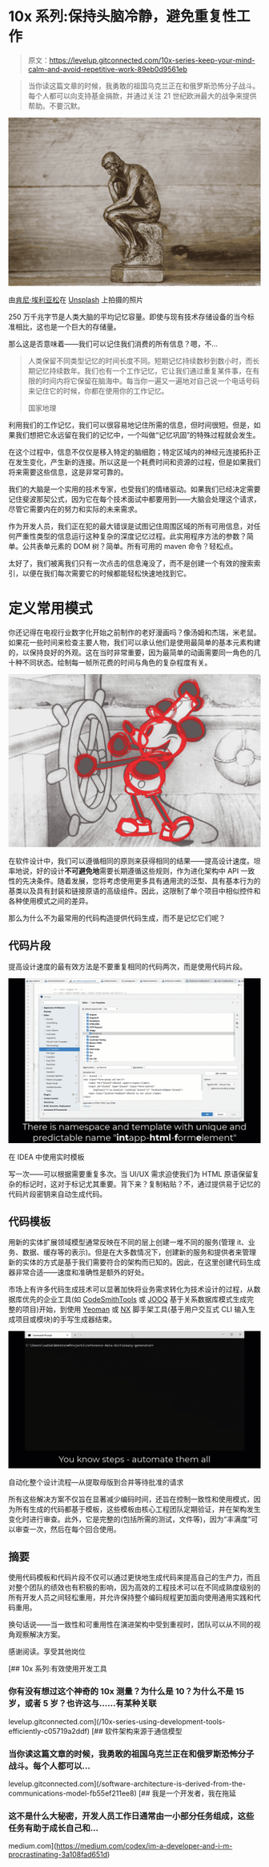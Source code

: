 # 10x 系列:保持头脑冷静，避免重复性工作

> 原文：<https://levelup.gitconnected.com/10x-series-keep-your-mind-calm-and-avoid-repetitive-work-89eb0d9561eb>

> 当你读这篇文章的时候，我勇敢的祖国乌克兰正在和俄罗斯恐怖分子战斗。每个人都可以向支持基金捐款，并通过关注 21 世纪欧洲最大的战争来提供帮助。不要沉默。

![](img/d1388ca8e03827525575eff69bc0a5b8.png)

由[肯尼·埃利亚松](https://unsplash.com/@neonbrand?utm_source=medium&utm_medium=referral)在 [Unsplash](https://unsplash.com?utm_source=medium&utm_medium=referral) 上拍摄的照片

250 万千兆字节是人类大脑的平均记忆容量。即使与现有技术存储设备的当今标准相比，这也是一个巨大的存储量。

那么这是否意味着——我们可以记住我们消费的所有信息？嗯，不…

> 人类保留不同类型记忆的时间长度不同。短期记忆持续数秒到数小时，而长期记忆持续数年。我们也有一个工作记忆，它让我们通过重复某件事，在有限的时间内将它保留在脑海中。每当你一遍又一遍地对自己说一个电话号码来记住它的时候，你都在使用你的工作记忆。
> 
> 国家地理

利用我们的工作记忆，我们可以很容易地记住所需的信息，但时间很短。但是，如果我们想把它永远留在我们的记忆中，一个叫做“记忆巩固”的特殊过程就会发生。

在这个过程中，信息不仅仅是移入特定的脑细胞；特定区域内的神经元连接拓扑正在发生变化，产生新的连接。所以这是一个耗费时间和资源的过程，但是如果我们将来需要这些信息，这是非常可靠的。

我们的大脑是一个实用的技术专家，也受我们的情绪驱动。如果我们已经决定需要记住斐波那契公式，因为它在每个技术面试中都要用到——大脑会处理这个请求，尽管它需要内在的努力和实际的未来需求。

作为开发人员，我们正在犯的最大错误是试图记住周围区域的所有可用信息，对任何严重性类型的信息运行这种复杂的深度记忆过程。此实用程序方法的参数？简单。公共表单元素的 DOM 树？简单。所有可用的 maven 命令？轻松点。

太好了，我们被离我们只有一次点击的信息淹没了，而不是创建一个有效的搜索索引，以便在我们每次需要它的时候都能轻松快速地找到它。

# **定义常用模式**

你还记得在电视行业数字化开始之前制作的老好漫画吗？像汤姆和杰瑞，米老鼠。如果花一些时间来检查主要人物，我们可以承认他们是使用最简单的基本元素构建的，以保持良好的外观。这在当时非常重要，因为最简单的动画需要同一角色的几十种不同状态。绘制每一帧所花费的时间与角色的复杂程度有关。

![](img/6683c0336843cf96598348de09600a9d.png)

在软件设计中，我们可以遵循相同的原则来获得相同的结果——提高设计速度。坦率地说，好的设计**不可避免地**需要长期遵循这些规则，作为进化架构中 API 一致性的先决条件。随着发展，您将考虑使用更多具有通用流的泛型、具有基本行为的基类以及具有封装和链接原语的高级组件。因此，这限制了单个项目中相似控件和各种使用模式之间的差异。

那么为什么不为最常用的代码构造提供代码生成，而不是记忆它们呢？

## **代码片段**

提高设计速度的最有效方法是不要重复相同的代码两次，而是使用代码片段。

![](img/196021dabce8c96747721e39398a11b9.png)

在 IDEA 中使用实时模板

写一次——可以根据需要重复多次。当 UI/UX 需求迫使我们为 HTML 原语保留复杂的标记时，这对于标记尤其重要。背下来？复制粘贴？不，通过提供易于记忆的代码片段密钥来自动生成代码。

## **代码模板**

用新的实体扩展领域模型通常反映在不同的层上创建一堆不同的服务(管理 it、业务、数据、缓存等的表示)。但是在大多数情况下，创建新的服务和提供者来管理新的实体的方式是基于我们需要符合的架构而已知的。因此，在这里创建代码生成器非常合适——速度和准确性是额外的好处。

市场上有许多代码生成技术可以显著加快将业务需求转化为技术设计的过程，从数据库优先的企业工具(如 [CodeSmithTools](https://www.codesmithtools.com/product/generator) 或 [JOOQ](https://www.jooq.org/) 基于关系数据库模式生成完整的项目)开始，到使用 [Yeoman](https://yeoman.io/) 或 [NX](https://nx.dev/) 脚手架工具(基于用户交互式 CLI 输入生成项目或模块)的手写生成器结束。

![](img/3fc7d184cf604b7349c79ffc756b836a.png)

自动化整个设计流程—从提取母版到合并等待批准的请求

所有这些解决方案不仅旨在显著减少编码时间，还旨在控制一致性和使用模式，因为所有生成的代码都基于模板，这些模板由核心工程团队定期验证，并在架构发生变化时进行审查。此外，它是完整的(包括所需的测试，文件等)，因为“丰满度”可以审查一次，然后在每个回合使用。

## 摘要

使用代码模板和代码片段不仅可以通过更快地生成代码来提高自己的生产力，而且对整个团队的绩效也有积极的影响，因为高效的工程技术可以在不同成熟度级别的所有开发人员之间轻松重用，并允许保持整个编码规程更加面向使用通用实践和代码重用。

换句话说——当一致性和可重用性在演进架构中受到重视时，团队可以从不同的视角观察解决方案。

感谢阅读。享受其他岗位

[](/10x-series-using-development-tools-efficiently-c05719a2ddf) [## 10x 系列:有效使用开发工具

### 你有没有想过这个神奇的 10x 测量？为什么是 10？为什么不是 15 岁，或者 5 岁？也许这与……有某种关联

levelup.gitconnected.com](/10x-series-using-development-tools-efficiently-c05719a2ddf) [](/software-architecture-is-derived-from-the-communications-model-fb55ef211ee8) [## 软件架构来源于通信模型

### 当你读这篇文章的时候，我勇敢的祖国乌克兰正在和俄罗斯恐怖分子战斗。每个人都可以…

levelup.gitconnected.com](/software-architecture-is-derived-from-the-communications-model-fb55ef211ee8) [](https://medium.com/codex/im-a-developer-and-i-m-procrastinating-3a108fad651d) [## 我是一个开发者，我在拖延

### 这不是什么大秘密，开发人员工作日通常由一小部分任务组成，这些任务有助于成长自己和…

medium.com](https://medium.com/codex/im-a-developer-and-i-m-procrastinating-3a108fad651d)